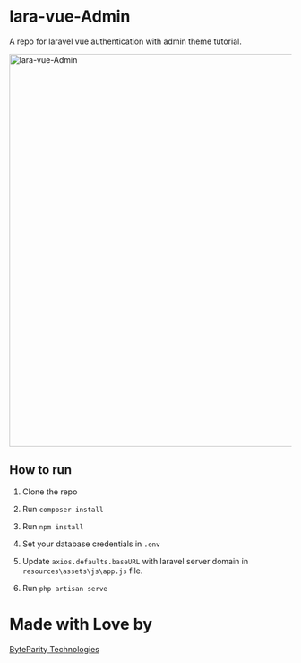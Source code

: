 # lara-vue-Admin
A repo for laravel vue authentication with admin theme tutorial.

<img src="demo.gif" alt="lara-vue-Admin" width="700px">

## How to run
1. Clone the repo

2. Run `composer install`

3. Run `npm install`

4. Set your database credentials in `.env`

5. Update `axios.defaults.baseURL` with laravel server domain in `resources\assets\js\app.js` file.

6. Run `php artisan serve`

# Made with Love by
[ByteParity Technologies](https://byteparity.com/)